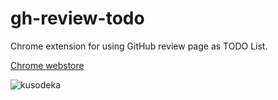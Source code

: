 # gh-review-todo
Chrome extension for using GitHub review page as TODO List.

[Chrome webstore](https://chrome.google.com/webstore/detail/gh-big-review/kehopiiepaijcngedhlfkaoigjgcglhn)

![kusodeka](https://user-images.githubusercontent.com/10000393/53646957-cda27500-3c7f-11e9-817b-8f15a814699e.gif)
